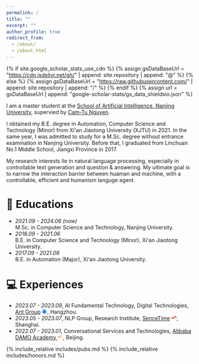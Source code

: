 ```yaml
---
permalink: /
title: ""
excerpt: ""
author_profile: true
redirect_from: 
  - /about/
  - /about.html
---
```


{% if site.google_scholar_stats_use_cdn %}
{% assign gsDataBaseUrl = "https://cdn.jsdelivr.net/gh/" | append: site.repository | append: "@" %}
{% else %}
{% assign gsDataBaseUrl = "https://raw.githubusercontent.com/" | append: site.repository | append: "/" %}
{% endif %}
{% assign url = gsDataBaseUrl | append: "google-scholar-stats/gs_data_shieldsio.json" %}

<span class='anchor' id='about-me'></span>

I am a master student at the [School of Artificial Intelligence](https://ai.nju.edu.cn/main.htm),[ Nanjing University](https://www.nju.edu.cn/), supervied by [Cam-Tu Nguyen](https://ai.nju.edu.cn/CamTuNguyen/index.htm).

I obtained my B.E. degree in Automation, Computer Science and Technology (Minor) from  Xi'an Jiaotong University (XJTU) in 2021. 
In the same year, I was admitted to study for a M.Sc. degree without entrance examination in Nanjing University.
Before that, I graduated from Linchuan No.1 Middle School, Jiangxi Province in 2017.

My research interests lie in natural language processing, especially in controllable text generation and question & answering. My ultimate goal is to narrow the interaction barrier between huaman and machine, with a controllable, efficient and humanism languge agent. 

# 📖 Educations
- *2021.09 - 2024.06 (now)* <br> M.Sc. in Computer Science and Technology, Nanjing University.
- *2018.09 - 2021.06* <br> B.E. in Computer Science and Technology (Minor), Xi'an Jiaotong University.
- *2017.09 - 2021.06* <br> B.E. in Automation (Major), Xi'an Jiaotong University.

# 💻 Experiences
- *2023.07 - 2023.09*, AI Fundamental Technology, Digital Technologies, [Ant Group](https://intl.antdigital.com/home) <img src='./images/ant.png' style='width: 1em;'>, Hangzhou.
- *2023.05 - 2023.07*, NLP Group, Research Institute, [SenceTime](https://www.sensetime.com/en) <img src='./images/sensetime.png' style='width: 1em;'>, Shanghai.
- *2022.07 - 2023.01*, Conversational Services and Technologies, [Alibaba DAMO Academy ](https://damo.alibaba.com/?lang=en) <img src='./images/damo.png' style='width: 1em;'>, Beijing.

{% include_relative includes/pubs.md %}
{% include_relative includes/honors.md %}